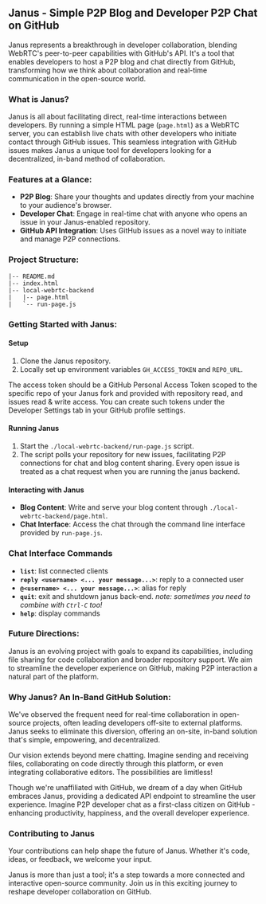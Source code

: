 ## Janus - Simple P2P Blog and Developer P2P Chat on GitHub

Janus represents a breakthrough in developer collaboration, blending WebRTC's peer-to-peer capabilities with GitHub's API. It's a tool that enables developers to host a P2P blog and chat directly from GitHub, transforming how we think about collaboration and real-time communication in the open-source world.

### What is Janus?

Janus is all about facilitating direct, real-time interactions between developers. By running a simple HTML page (`page.html`) as a WebRTC server, you can establish live chats with other developers who initiate contact through GitHub issues. This seamless integration with GitHub issues makes Janus a unique tool for developers looking for a decentralized, in-band method of collaboration.

### Features at a Glance:

- **P2P Blog**: Share your thoughts and updates directly from your machine to your audience's browser.
- **Developer Chat**: Engage in real-time chat with anyone who opens an issue in your Janus-enabled repository.
- **GitHub API Integration**: Uses GitHub issues as a novel way to initiate and manage P2P connections.

### Project Structure:

```
|-- README.md
|-- index.html
|-- local-webrtc-backend
|   |-- page.html
|   `-- run-page.js
```

### Getting Started with Janus:

#### Setup

1. Clone the Janus repository.
2. Locally set up environment variables `GH_ACCESS_TOKEN` and `REPO_URL`.

The access token should be a GitHub Personal Access Token scoped to the specific repo of your Janus fork and provided with repository read, and issues read & write access. You can create such tokens under the Developer Settings tab in your GitHub profile settings.

#### Running Janus

1. Start the `./local-webrtc-backend/run-page.js` script.
2. The script polls your repository for new issues, facilitating P2P connections for chat and blog content sharing. Every open issue is treated as a chat request when you are running the janus backend.

#### Interacting with Janus

- **Blog Content**: Write and serve your blog content through `./local-webrtc-backend/page.html`.
- **Chat Interface**: Access the chat through the command line interface provided by `run-page.js`.

### Chat Interface Commands

- **`list`**: list connected clients
- **`reply <username> <... your message...>`**: reply to a connected user
- **`@<username> <... your message...>`**: alias for reply
- **`quit`**: exit and shutdown janus back-end. *note: sometimes you need to combine with `Ctrl-C` too!*
- **`help`**: display commands

### Future Directions:

Janus is an evolving project with goals to expand its capabilities, including file sharing for code collaboration and broader repository support. We aim to streamline the developer experience on GitHub, making P2P interaction a natural part of the platform.

### Why Janus? An In-Band GitHub Solution:

We've observed the frequent need for real-time collaboration in open-source projects, often leading developers off-site to external platforms. Janus seeks to eliminate this diversion, offering an on-site, in-band solution that's simple, empowering, and decentralized.

Our vision extends beyond mere chatting. Imagine sending and receiving files, collaborating on code directly through this platform, or even integrating collaborative editors. The possibilities are limitless!

Though we're unaffiliated with GitHub, we dream of a day when GitHub embraces Janus, providing a dedicated API endpoint to streamline the user experience. Imagine P2P developer chat as a first-class citizen on GitHub - enhancing productivity, happiness, and the overall developer experience.

### Contributing to Janus

Your contributions can help shape the future of Janus. Whether it's code, ideas, or feedback, we welcome your input. 

Janus is more than just a tool; it's a step towards a more connected and interactive open-source community. Join us in this exciting journey to reshape developer collaboration on GitHub.

